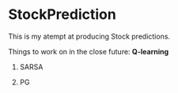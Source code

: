 # StockPrediction

This is my atempt at producing Stock predictions. 

Things to work on in the close future:
__Q-learning__  

1. SARSA

2. PG
